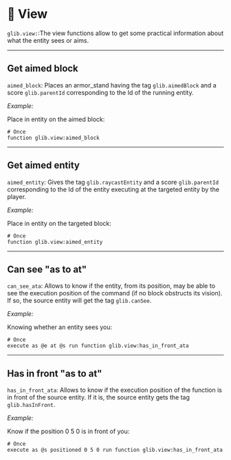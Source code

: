# 👀 View

`glib.view:`:The view functions allow to get some practical information about what the entity sees or aims.

---

## Get aimed block

`aimed_block`: Places an armor_stand having the tag `glib.aimedBlock` and a score `glib.parentId` corresponding to the Id of the running entity.

*Example:*

Place in entity on the aimed block:

```
# Once
function glib.view:aimed_block
```

---

## Get aimed entity

`aimed_entity`: Gives the tag `glib.raycastEntity` and a score `glib.parentId` corresponding to the Id of the entity executing at the targeted entity by the player.

*Example:*

Place in entity on the targeted block:

```
# Once
function glib.view:aimed_entity
```

---

## Can see "as to at"

`can_see_ata`: Allows to know if the entity, from its position, may be able to see the execution position of the command (if no block obstructs its vision). If so, the source entity will get the tag `glib.canSee`.

*Example:*

Knowing whether an entity sees you:

```
# Once
execute as @e at @s run function glib.view:has_in_front_ata
```

---

## Has in front "as to at"

`has_in_front_ata`: Allows to know if the execution position of the function is in front of the source entity. If it is, the source entity gets the tag `glib.hasInFront`.

*Example:*

Know if the position 0 5 0 is in front of you:

```
# Once
execute as @s positioned 0 5 0 run function glib.view:has_in_front_ata
```